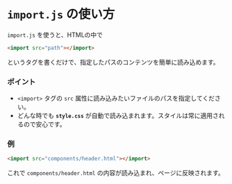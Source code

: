# `import.js` の使い方

`import.js` を使うと、HTMLの中で

```html
<import src="path"></import>
```

というタグを書くだけで、指定したパスのコンテンツを簡単に読み込めます。

### ポイント

* `<import>` タグの `src` 属性に読み込みたいファイルのパスを指定してください。
* どんな時でも **`style.css`** が自動で読み込まれます。スタイルは常に適用されるので安心です。

### 例

```html
<import src="components/header.html"></import>
```

これで `components/header.html` の内容が読み込まれ、ページに反映されます。